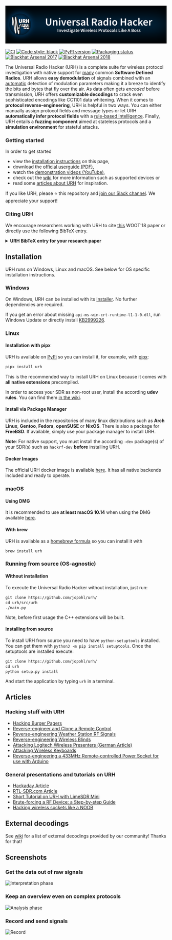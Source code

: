 ![URH image](https://raw.githubusercontent.com/jopohl/urh/master/data/icons/banner.png)

[![CI](https://github.com/jopohl/urh/actions/workflows/ci.yml/badge.svg)](https://github.com/jopohl/urh/actions/workflows/ci.yml)
[![Code style: black](https://img.shields.io/badge/code%20style-black-black)](https://github.com/psf/black)
[![PyPI version](https://badge.fury.io/py/urh.svg)](https://badge.fury.io/py/urh)
[![Packaging status](https://repology.org/badge/tiny-repos/urh.svg)](https://repology.org/project/urh/versions)
 [![Blackhat Arsenal 2017](https://rawgit.com/toolswatch/badges/master/arsenal/usa/2017.svg)](http://www.toolswatch.org/2017/06/the-black-hat-arsenal-usa-2017-phenomenal-line-up-announced/)
 [![Blackhat Arsenal 2018](https://rawgit.com/toolswatch/badges/master/arsenal/europe/2018.svg)](http://www.toolswatch.org/2018/09/black-hat-arsenal-europe-2018-lineup-announced/)


The Universal Radio Hacker (URH) is a complete suite for wireless protocol investigation with native support for [many](https://github.com/jopohl/urh/wiki/Supported-devices) common __Software Defined Radios__.
URH allows __easy demodulation__ of signals combined with an [automatic](https://dl.acm.org/doi/10.1145/3375894.3375896) detection of modulation parameters making it a breeze to identify the bits and bytes that fly over the air. 
As data often gets _encoded_ before transmission, URH offers __customizable decodings__ to crack even sophisticated encodings like CC1101 data whitening.
When it comes to __protocol reverse-engineering__, URH is helpful in two ways. You can either manually assign protocol fields and message types or let URH __automatically infer protocol fields__ with a [rule-based intelligence](https://www.usenix.org/conference/woot19/presentation/pohl).
Finally, URH entails a __fuzzing component__ aimed at stateless protocols and a __simulation environment__ for stateful attacks.

### Getting started
In order to get started
 - view the [installation instructions](#Installation) on this page,
 - download the [official userguide (PDF)](https://github.com/jopohl/urh/releases/download/v2.0.0/userguide.pdf), 
 - watch the [demonstration videos (YouTube)](https://www.youtube.com/watch?v=kuubkTDAxwA&index=1&list=PLlKjreY6G-1EKKBs9sucMdk8PwzcFuIPB),
 - check out the [wiki](https://github.com/jopohl/urh/wiki) for more information such as supported devices or
 - read some [articles about URH](#Articles) for inspiration.

If you like URH, please :star: this repository and [join our Slack channel](https://join.slack.com/t/stralsundsecurity/shared_invite/enQtMjEwOTIxNzMzODc3LTk3NmE4MGVjYjEyYTMzYTdmN2RlNzUzYzg0NTNjNTQ2ODBkMzI3MDZlOWY3MjE4YjBkNTM4ZjJlNTJlZmJhNDg). We appreciate your support!

### Citing URH
We encourage researchers working with URH to cite [this](https://www.usenix.org/conference/woot18/presentation/pohl) WOOT'18 paper or directly use the following BibTeX entry.
 
 <details>
 <summary> <b>URH BibTeX entry for your research paper</b> </summary>
 
  ```bibtex
@inproceedings {220562,
author = {Johannes Pohl and Andreas Noack},
title = {Universal Radio Hacker: A Suite for Analyzing and Attacking Stateful Wireless Protocols},
booktitle = {12th {USENIX} Workshop on Offensive Technologies ({WOOT} 18)},
year = {2018},
address = {Baltimore, MD},
url = {https://www.usenix.org/conference/woot18/presentation/pohl},
publisher = {{USENIX} Association},
}
```

 </details> 

## Installation
URH runs on Windows, Linux and macOS. See below for OS specific installation instructions.

### Windows
 On Windows, URH can be installed with its [Installer](https://github.com/jopohl/urh/releases). No further dependencies are required.
 
If you get an error about missing ```api-ms-win-crt-runtime-l1-1-0.dll```, run Windows Update or directly install [KB2999226](https://support.microsoft.com/en-us/help/2999226/update-for-universal-c-runtime-in-windows).

### Linux
#### Installation with pipx
URH is available on [PyPi](https://pypi.org/project/urh/) so you can install it, for example, with [pipx](https://pypa.github.io/pipx/): 
```bash 
pipx install urh
``` 
This is the recommended way to install URH on Linux because it comes with __all native extensions__ precompiled.

In order to access your SDR as non-root user, install the according __udev rules__. You can find them [in the wiki](https://github.com/jopohl/urh/wiki/SDR-udev-rules).

#### Install via Package Manager
URH is included in the repositories of many linux distributions such as __Arch Linux__, __Gentoo__, __Fedora__, __openSUSE__ or __NixOS__. There is also a package for __FreeBSD__.  If available, simply use your package manager to install URH.

__Note__: For native support, you must install the according ```-dev``` package(s) of your SDR(s) such as ```hackrf-dev``` __before__ installing URH.

#### Docker Images
The official URH docker image is available [here](https://hub.docker.com/r/jopohl/urh/). It has all native backends included and ready to operate.

### macOS
#### Using DMG

It is recommended to use __at least macOS 10.14__ when using the DMG available [here](https://github.com/jopohl/urh/releases).

#### With brew
URH is available as a [homebrew formula](https://formulae.brew.sh/formula/urh) so you can install it with
```commandline
brew install urh
```

### Running from source (OS-agnostic)
#### Without installation

To execute the Universal Radio Hacker without installation, just run:
```commandline
git clone https://github.com/jopohl/urh/
cd urh/src/urh
./main.py
```

Note, before first usage the C++ extensions will be built.

#### Installing from source

To install URH from source you need to have ```python-setuptools``` installed. You can get them with ```python3 -m pip install setuptools```. 
Once the setuptools are installed execute: 
```commandline
git clone https://github.com/jopohl/urh/
cd urh
python setup.py install
```

And start the application by typing ```urh``` in a terminal.


## Articles
### Hacking stuff with URH
* [Hacking Burger Pagers](https://www.rtl-sdr.com/using-a-hackrf-to-reverse-engineer-and-control-restaurant-pagers/)
* [Reverse-engineer and Clone a Remote Control](https://www.rtl-sdr.com/video-tutorial-using-universal-radio-hacker-an-rtl-sdr-and-a-microcontroller-to-clone-433-mhz-remotes/)
* [Reverse-engineering Weather Station RF Signals](https://www.rtl-sdr.com/tag/universal-radio-hacker/)
* [Reverse-engineering Wireless Blinds](https://www.rtl-sdr.com/reverse-engineering-wireless-blinds-with-an-rtl-sdr-and-controlling-them-with-amazon-alexa/)
* [Attacking Logitech Wireless Presenters (German Article)](https://www.heise.de/security/meldung/Wireless-Presenter-von-Logitech-und-Inateck-anfaellig-fuer-Angriffe-ueber-Funk-4439795.html)
* [Attacking Wireless Keyboards](https://threatpost.com/fujitsu-wireless-keyboard-unpatched-flaws/149477/)
* [Reverse-engineering a 433MHz Remote-controlled Power Socket for use with Arduino](http://www.ignorantofthings.com/2018/11/reverse-engineering-433mhz-remote.html)

### General presentations and tutorials on URH
* [Hackaday Article](https://hackaday.com/2017/02/23/universal-radio-hacker/)
* [RTL-SDR.com Article](https://www.rtl-sdr.com/reverse-engineering-signals-universal-radio-hacker-software/)
* [Short Tutorial on URH with LimeSDR Mini](https://www.crowdsupply.com/lime-micro/limesdr-mini/updates/investigating-wireless-protocols-with-universal-radio-hacker)
* [Brute-forcing a RF Device: a Step-by-step Guide](https://pandwarf.com/news/brute-forcing-a-new-device-a-step-by-step-guide/)
* [Hacking wireless sockets like a NOOB](https://olof-astrand.medium.com/hacking-wireless-sockets-like-a-noob-b57d4b4812d5)

## External decodings
See [wiki](https://github.com/jopohl/urh/wiki/External-decodings) for a list of external decodings provided by our community! Thanks for that!

## Screenshots
### Get the data out of raw signals
![Interpretation phase](http://i.imgur.com/Wy17Zv3.png)

### Keep an overview even on complex protocols
 ![Analysis phase](http://i.imgur.com/ubAL3pE.png)

### Record and send signals
 ![Record](http://i.imgur.com/BfQpg23.png)
